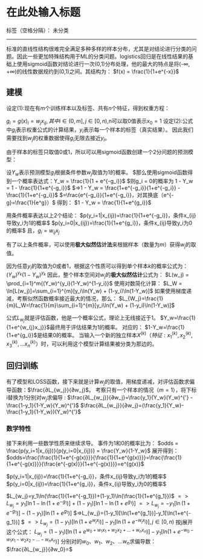 # 在此处输入标题

标签（空格分隔）： 未分类

---
标准的直线性结构很难完全满足多种多样的样本分布，尤其是对结论进行分类的问题。因此一些更加特殊结构用于ML的分类问题。logistics回归是在线性结果的基础上使用sigmoid函数对结论进行一次(0,1)分布处理，他的最大的特点是将(-∞, +∞)的线性数据规约到(0,1)之间。其结构为：
$f(x) = \frac{1}{1+e^{-x}}$

## 建模

设定(1):现在有$m$个训练样本以及标签、共有$n$个特征，得到权重方程：

$g_i=g(x)_i=w_{j}x_{ij} ,其中i∈(0,m],j∈[0,n)$,n可以取0值表示$x_0=1$
设定(2):公式中$g_i$表示权重公式的计算结果，$y_i$表示每一个样本的标签（真实结果）。
因此我们需要找到$w_j$的权重数据使得$g_i$无限去接近$y_i$。

由于样本的标签只取值0或1，所以可以用sigmoid函数创建一个2分问题的预测模型：

设$Y_w$表示预测模型$g_i$根据条件参数$w_j$取值为1的概率。
$那么使用sigmoid函数得到一个概率表达式：Y_w = \frac{1}{1 + e^{-g_i}}$
$则g_i = 0的概率为 1 - Y_w = 1 - \frac{1}{1+e^{-g_i}}$
$=>1 - Y_w = \frac{1+e^{-g_i}}{1+e^{-g_i}} - \frac{1}{1+e^{-g_i}}$
$=\frac{e^{-g_i}}{1+e^{-g_i}}，对其换底（e^{-g}=\frac{1}{e^g}）$
得到：
$1 - Y_w = \frac{1}{1+e^{g_i}}$

用条件概率表达以上2个结论：
$p(y_i=1|x_{ij})=\frac{1}{1+e^{-g_i}}，条件x_{ij}导致y_i为1的概率$
$p(y_i=0|x_{ij})=\frac{1}{1+e^{g_i}}，条件x_{ij}导致y_i为0的概率$
且，$g_i = w_{ij}x_j$

有了以上条件概率，可以使用**极大似然估计法**来根据样本（数量为$m$）获得$w_{j}$的取值。

因为任意$y_i$的取值为0或者1，根据这个性质可以得到单个样本$k$的概率公式为：
$(Y_w)^{y_k}(1-Y_w)^{y_k}$
因此，整个样本空间对$w_j$的**极大似然估计**公式为：
$L(w_j) = \prod_{i=1}^m{(Y_w)^{y_i}(1-Y_w)^{1-y_i}}$
使用对数简化计算：
$L_W = \ln[L(w_j)]=\sum_{i=1}^{m}[y_i\ln(Y_w) + (1-y_i)\ln(1-Y_w)]$
如果使用梯度递减，考察似然函数概率接近最大的情况，那么：
$L_{W_j}=\frac{1}{m}L_W=\frac{1}{m}\sum_{i=1}^{m}[y_i\ln(Y_w) + (1-y_i)\ln(1-Y_w)]$

公式$L_{w_j}$就是评估函数，他是一个概率公式，理论上无线接近于1。
$Y_w=\frac{1}{1+e^{w_{j}x_j}}$最终用于评估结果为1的概率。
对应的：
$1-Y_w=\frac{1}{1+e^{g_i}}$是结果0的概率。
当输入一个新的独立样本$X^{(k)}（特征:x_{1}^{(k)},x_{2}^{(k)},x_{3}^{(k)},…x_{n}^{(k)}）$时，可以利用这个模型计算结果被分类为那边的。

## 回归训练
有了模型和LOSS函数，接下来就是计算$w_j$的取值，用梯度递减，对评估函数求偏导函数：$\frac{∂L_{w_j}}{∂w_j}$。
考察只有一个样本的情况（$m=1$），将下标i替换为1分别对$w_j$求偏导 :
$\frac{∂L_{w_j}}{∂w_j}=\frac{y_1}{Y_w}(Y_w)^{'} - \frac{1-y_1}{1-Y_w}(Y_w)^{'}$
$\frac{∂L_{w_j}}{∂w_j}=(\frac{y_1}{Y_w}-\frac{1-y_1}{1-Y_w})(Y_w)^{'}$

### 数学特性
接下来利用一些数学性质来继续求导。
事件为1和0的概率比为：
$odds = \frac{p(y_i=1|x_{ij})}{p(y_i=0|x_{ij})} = \frac{Y_w}{1-Y_w}$
展开得到：
$odds=\frac{\frac{1}{1+e^{-g(x)}}}{\frac{1}{1+e^{g(x)}}}=\frac{\frac{1}{1+e^{-g(x)}}}{\frac{e^{-g(x)}}{1+e^{-g(x)}}}=e^{g(x)}$

$p(y_i=1|x_{ij})=\frac{1}{1+e^{-g_i}}，条件x_{ij}导致y_i为1的概率$
$p(y_i=0|x_{ij})=\frac{1}{1+e^{g_i}}，条件x_{ij}导致y_i为0的概率$

$L_{w_j}=y_1\ln(\frac{1}{1+e^{-g_1}})+(1-y_1)\ln(\frac{1}{1+e^{g_1}})$
$=>L_{w_j}=y_1[\ln1 - \ln(1+e^{-g_1})] + (1-y_1)[\ln1 - \ln(1+e^{g_1})]$
$=>L_{w_j}=-y_1[\ln(1+e^{-g_1})] - (1-y_1)[\ln(1+e^{g_1})]$
$=>L_{w_j}=(1-y_1)[\ln(1+e^{g_1})]-y_1[\ln(1+e^{-g_1})] $
$=>L_{w_j}=(1-y_1)[\ln(1+e^{w_jx_j})]-y_1[\ln(1+e^{-w_jx_j})], j∈[0,n)$
按j展开这个公式：
$L_{w_j}=(1-y_1)[\ln(1+e^{w_0+w_1x_1+w_2x_2+…+w_nx_n})]-y_1[ln(1+e^{-w_0-w_1x_1-w_2x_2-…-w_nx_n})]$
分别对的$w_0、w_1、w_2、…w_n$求偏导数：
$\frac{∂L_{w_j}}{∂w_0}=$








